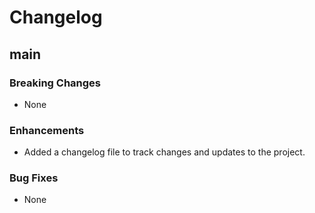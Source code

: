 # Changelog

## main

### Breaking Changes

* None

### Enhancements

* Added a changelog file to track changes and updates to the project.

### Bug Fixes

* None
